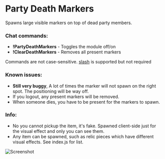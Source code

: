 # Party Death Markers
Spawns large visible markers on top of dead party members.

### Chat commands:
* **!PartyDeathMarkers**    - Toggles the module off/on
* **!ClearDeathMarkers**    - Removes all present markers

Commands are not case-sensitive. [slash](https://github.com/baldera-mods/slash) is supported but not required

### Known issues:
* **Still very buggy**, A lot of times the marker will not spawn on the right spot. The positioning will be way off.
* If you logout, any present markers will be removed. 
* When someone dies, you have to be present for the markers to spawn.

### Info:
* No you cannot pickup the item, it's fake. Spawned client-side just for the visual effect and only you can see them.
* Any item can be spawned, such as relic pieces which have different visual effects. See index.js for list.


![Screenshot](http://i.imgur.com/bOSA6Lx.jpg)